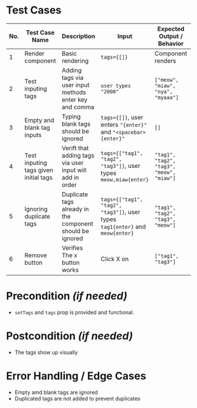 # Test Cases
| No. | Test Case Name                        | Description                                               | Input                                                                         | Expected Output / Behavior                | Status |
| --- | ------------------------------------- | --------------------------------------------------------- | ----------------------------------------------------------------------------- | ----------------------------------------- | ------ |
| 1   | Render component                      | Basic rendering                                           | `tags={[]}`                                                                   | Component renders                         | PASS   |
| 2   | Test inputing tags                    | Adding tags via user input methods enter key and comma    | `user types "2000"`                                                           | `["meow", "miaw", "nya", "myaaa"]`        | PASS   |
| 3   | Empty and blank tag inputs            | Typing blank tags should be ignored                       | `tags={[]}`, user enters `"{enter}"`       and `"<spacebar>{enter}"`          | `[]`                                      | PASS   |
| 4   | Test inputing tags given initial tags | Verift that adding tags via user input will add in order  | `tags={["tag1", "tag2", "tag3"]}`, user types `meow,miaw{enter}`              | `"tag1", "tag2", "tag3", "meow", "miaw"]` | PASS   |
| 5   | Ignoring duplicate tags               | Duplicate tags already in the component should be ignored | `tags={["tag1", "tag2", "tag3"]}`, user types `tag1{enter}` and `meow{enter}` | `"tag1", "tag2", "tag3", "meow"]`         | PASS   |
| 6   | Remove button                         | Verifies The x button works                               | Click X on                                                                    | `["tag1", "tag3"]`                        | PASS   |

# Precondition *(if needed)*
- `setTags` and `tags` prop is provided and functional.


# Postcondition *(if needed)*
- The tags show up visually


# Error Handling / Edge Cases
- Empty amd blank tags are ignored
- Duplicated tags are not added to prevent duplicates